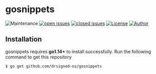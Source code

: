 # gosnippets

![Maintenance](https://img.shields.io/badge/maintained%3F-yes-0040ff.svg) [![open issues](https://img.shields.io/github/issues-raw/drsigned-os/gosnippets.svg?style=flat&color=0040ff)](https://github.com/drsigned-os/gosnippets/issues?q=is:issue+is:open) [![closed issues](https://img.shields.io/github/issues-closed-raw/drsigned-os/gosnippets.svg?style=flat&color=0040ff)](https://github.com/drsigned-os/gosnippets/issues?q=is:issue+is:closed) [![License](https://img.shields.io/badge/license-MIT-gray.svg?colorB=0040FF)](https://github.com/drsigned-os/gosnippets/blob/master/LICENSE) [![Author](https://img.shields.io/badge/twitter-@drsigned-0040ff.svg)](https://twitter.com/drsigned)

## Installation

gosnippets requires **go1.14+** to install successfully. Run the following command to get this repository

```
$ go get github.com/drsigned-os/gosnippets
```